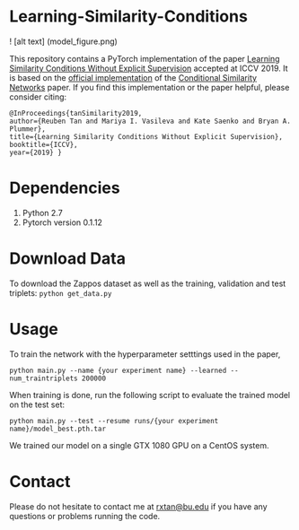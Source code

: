 # Learning-Similarity-Conditions

! [alt text] (model_figure.png)

This repository contains a PyTorch implementation of the paper [Learning Similarity Conditions Without Explicit Supervision](https://arxiv.org/abs/1908.08589) accepted at ICCV 2019. It is based on the [official implementation](https://github.com/andreasveit/conditional-similarity-networks) of the [Conditional Similarity Networks](https://arxiv.org/abs/1603.07810) paper. If you find this implementation or the paper helpful, please consider citing:

    @InProceedings{tanSimilarity2019,
    author={Reuben Tan and Mariya I. Vasileva and Kate Saenko and Bryan A. Plummer},
    title={Learning Similarity Conditions Without Explicit Supervision},
    booktitle={ICCV},
    year={2019} }
    
# Dependencies

1. Python 2.7
2. Pytorch version 0.1.12
   
# Download Data
To download the Zappos dataset as well as the training, validation and test triplets:
`python get_data.py`

# Usage
To train the network with the hyperparameter setttings used in the paper,

`python main.py --name {your experiment name} --learned --num_traintriplets 200000`

When training is done, run the following script to evaluate the trained model on the test set:

`python main.py --test --resume runs/{your experiment name}/model_best.pth.tar`

We trained our model on a single GTX 1080 GPU on a CentOS system.

# Contact
Please do not hesitate to contact me at rxtan@bu.edu if you have any questions or problems running the code.
